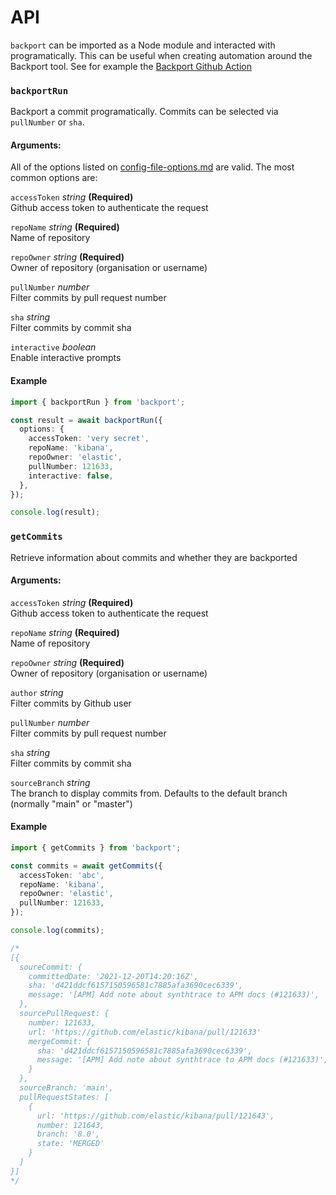 # API

`backport` can be imported as a Node module and interacted with programatically. This can be useful when creating automation around the Backport tool. See for example the [Backport Github Action](https://github.com/sqren/backport-github-action)

### `backportRun`

Backport a commit programatically. Commits can be selected via `pullNumber` or `sha`.

#### Arguments:

All of the options listed on [config-file-options.md](/docs/config-file-options.md) are valid. The most common options are:

`accessToken` _string_ **(Required)**<br/>
Github access token to authenticate the request

`repoName` _string_ **(Required)**<br/>
Name of repository

`repoOwner` _string_ **(Required)**<br/>
Owner of repository (organisation or username)

`pullNumber` _number_<br/>
Filter commits by pull request number

`sha` _string_<br/>
Filter commits by commit sha

`interactive` _boolean_<br/>
Enable interactive prompts

#### Example

```ts
import { backportRun } from 'backport';

const result = await backportRun({
  options: {
    accessToken: 'very secret',
    repoName: 'kibana',
    repoOwner: 'elastic',
    pullNumber: 121633,
    interactive: false,
  },
});

console.log(result);
```

### `getCommits`

Retrieve information about commits and whether they are backported

#### Arguments:

`accessToken` _string_ **(Required)**<br/>
Github access token to authenticate the request

`repoName` _string_ **(Required)**<br/>
Name of repository

`repoOwner` _string_ **(Required)**<br/>
Owner of repository (organisation or username)

`author` _string_<br/>
Filter commits by Github user

`pullNumber` _number_<br/>
Filter commits by pull request number

`sha` _string_<br/>
Filter commits by commit sha

`sourceBranch` _string_<br/>
The branch to display commits from. Defaults to the default branch (normally "main" or "master")

#### Example

```ts
import { getCommits } from 'backport';

const commits = await getCommits({
  accessToken: 'abc',
  repoName: 'kibana',
  repoOwner: 'elastic',
  pullNumber: 121633,
});

console.log(commits);

/*
[{
  soureCommit: {
    committedDate: '2021-12-20T14:20:16Z',
    sha: 'd421ddcf6157150596581c7885afa3690cec6339',
    message: '[APM] Add note about synthtrace to APM docs (#121633)',
  },
  sourcePullRequest: {
    number: 121633,
    url: 'https://github.com/elastic/kibana/pull/121633'
    mergeCommit: {
      sha: 'd421ddcf6157150596581c7885afa3690cec6339',
      message: '[APM] Add note about synthtrace to APM docs (#121633)',
    }
  },
  sourceBranch: 'main',
  pullRequestStates: [
    {
      url: 'https://github.com/elastic/kibana/pull/121643',
      number: 121643,
      branch: '8.0',
      state: 'MERGED'
    }
  ]
}]
*/
```
